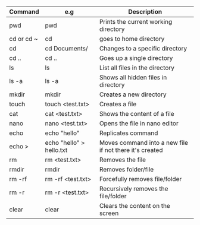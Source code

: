 |Command|e.g|Description|
|---|---|---|
|pwd|pwd|Prints the current working directory
|cd or cd ~|cd|goes to home directory|
|cd <directory name>|cd Documents/|Changes to a specific directory|
|cd ..|cd ..|Goes up a single directory|
|ls|ls|List all files in the directory|
|ls -a|ls -a|Shows all hidden files in directory|
|mkdir|mkdir <NewFolder>|Creates a new directory|
|touch|touch <test.txt>|Creates a file|
|cat|cat <test.txt>|Shows the content of a file|
|nano|nano <test.txt>|Opens the file in nano editor| 
|echo|echo "hello"|Replicates command|
|echo >|echo "hello" > hello.txt|Moves command into a new file if not there it's created|
|rm|rm <test.txt>|Removes the file|
|rmdir|rmdir <NewFolder>|Removes folder/file|
|rm -rf|rm -rf <test.txt>|Forcefully removes file/folder|
|rm -r|rm -r <test.txt>|Recursively removes the file/folder|
|clear|clear|Clears the content on the screen|

